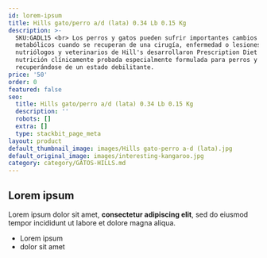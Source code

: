 ```yaml
---
id: lorem-ipsum
title: Hills gato/perro a/d (lata) 0.34 Lb 0.15 Kg
description: >-
  SKU:GADL15 <br> Los perros y gatos pueden sufrir importantes cambios
  metabólicos cuando se recuperan de una cirugía, enfermedad o lesiones. Los
  nutriólogos y veterinarios de Hill's desarrollaron Prescription Diet a/d,
  nutrición clínicamente probada especialmente formulada para perros y gatos
  recuperándose de un estado debilitante. 
price: '50'
order: 0
featured: false
seo:
  title: Hills gato/perro a/d (lata) 0.34 Lb 0.15 Kg
  description: ''
  robots: []
  extra: []
  type: stackbit_page_meta
layout: product
default_thumbnail_image: images/Hills gato-perro a-d (lata).jpg
default_original_image: images/interesting-kangaroo.jpg
category: category/GATOS-HILLS.md
---
```

## Lorem ipsum

Lorem ipsum dolor sit amet, **consectetur adipiscing elit**, sed do eiusmod tempor incididunt ut labore et dolore magna aliqua.

- Lorem ipsum
- dolor sit amet